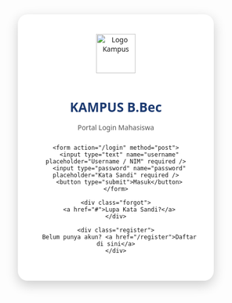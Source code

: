 <!DOCTYPE html>
<html lang="id">
<head>
  <meta charset="UTF-8" />
  <meta name="viewport" content="width=device-width, initial-scale=1.0" />
  <title>Login - KAMPUS B.Bec</title>
  <style>
    * {
      box-sizing: border-box;
      font-family: 'Segoe UI', Tahoma, sans-serif;
    }

    body {
      margin: 0;
      padding: 0;
      background: linear-gradient(135deg, #1e3c72, #2a5298);
      height: 100vh;
      display: flex;
      justify-content: center;
      align-items: center;
    }

    .login-container {
      background-color: #ffffff;
      padding: 40px 30px;
      border-radius: 20px;
      box-shadow: 0 8px 24px rgba(0, 0, 0, 0.2);
      width: 100%;
      max-width: 400px;
      text-align: center;
    }

    .logo {
      width: 80px;
      height: 80px;
      margin-bottom: 15px;
    }

    .login-container h1 {
      font-size: 26px;
      color: #1e3c72;
      margin-bottom: 5px;
    }

    .login-container p {
      font-size: 14px;
      color: #555;
      margin-bottom: 25px;
    }

    input[type="text"],
    input[type="password"] {
      width: 100%;
      padding: 12px;
      margin: 8px 0;
      border: 1px solid #ccc;
      border-radius: 10px;
      font-size: 15px;
    }

    button {
      width: 100%;
      padding: 12px;
      background-color: #2a5298;
      color: #fff;
      font-size: 16px;
      border: none;
      border-radius: 10px;
      margin-top: 15px;
      cursor: pointer;
      transition: 0.3s ease;
    }

    button:hover {
      background-color: #1e3c72;
    }

    .forgot,
    .register {
      margin-top: 12px;
      font-size: 14px;
    }

    .forgot a,
    .register a {
      color: #2a5298;
      text-decoration: none;
    }

    .forgot a:hover,
    .register a:hover {
      text-decoration: underline;
    }

    @media (max-width: 500px) {
      .login-container {
        padding: 30px 20px;
      }
    }
  </style>
</head>
<body>
  <div class="login-container">
    <img src="https://encrypted-tbn0.gstatic.com/images?q=tbn:ANd9GcT0NE3huizM9ig0gCe6N0sr4P5xnGNwAMRI1aQTjEGdp-SXHAhVyKEg8po&s=10" alt="Logo Kampus" class="logo" />
    <h1>KAMPUS B.Bec</h1>
    <p>Portal Login Mahasiswa</p>
    
    <form action="/login" method="post">
      <input type="text" name="username" placeholder="Username / NIM" required />
      <input type="password" name="password" placeholder="Kata Sandi" required />
      <button type="submit">Masuk</button>
    </form>

    <div class="forgot">
      <a href="#">Lupa Kata Sandi?</a>
    </div>

    <div class="register">
      Belum punya akun? <a href="/register">Daftar di sini</a>
    </div>
  </div>
</body>
</html>
